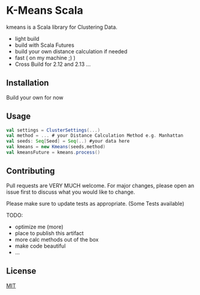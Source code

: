 # K-Means Scala

kmeans is a Scala library for Clustering Data.

- light build
- build with Scala Futures
- build your own distance calculation if needed
- fast ( on my machine ;) )
- Cross Build for 2.12 and 2.13
... 

## Installation
Build your own for now

## Usage

```scala
val settings = ClusterSettings(...)
val method = ... # your Distance Calculation Method e.g. Manhattan
val seeds: Seq[Seed] = Seq(..) #your data here
val kmeans = new Kmeans(seeds,method)
val kmeansFuture = kmeans.process()
```

## Contributing
Pull requests are VERY MUCH  welcome. For major changes, please open an issue first to discuss what you would like to change.

Please make sure to update tests as appropriate. (Some Tests available)

TODO:
- optimize me (more)
- place to publish this artifact
- more calc methods out of the box
- make code beautiful
- ...

## License
[MIT](https://choosealicense.com/licenses/mit/)